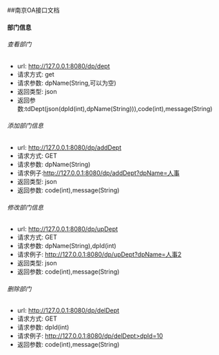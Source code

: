 ##南京OA接口文档

#### 部门信息

###### 查看部门


* url: http://127.0.0.1:8080/dp/dept
* 请求方式: get
* 请求参数: dpName(String,可以为空)
* 返回类型: json
* 返回参数:tdDept(json(dpId(int),dpName(String))),code(int),message(String)

 
###### 添加部门信息
* url: http://127.0.0.1:8080/dp/addDept
* 请求方式: GET
* 请求参数: dpName(String)
* 请求例子:http://127.0.0.1:8080/dp/addDept?dpName=人事
* 返回类型: json
* 返回参数: code(int),message(String)


###### 修改部门信息
* url: http://127.0.0.1:8080/dp/upDept
* 请求方式: GET
* 请求参数: dpName(String),dpId(int)
* 请求例子: http://127.0.0.1:8080/dp/upDept?dpName=人事2
* 返回类型: json
* 返回参数: code(int),message(String)

###### 删除部门
* url: http://127.0.0.1:8080/dp/delDept
* 请求方式: GET
* 请求参数: dpId(int)
* 请求例子: http://127.0.0.1:8080/dp/delDept>dpId=10
* 返回参数: code(int),message(String)
